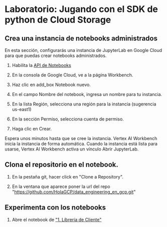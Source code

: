 # Laboratorio: Jugando con el SDK de python de Cloud Storage

## Crea una instancia de notebooks administrados

En esta sección, configurarás una instancia de JupyterLab en Google Cloud para que puedas crear notebooks administrados.

1. Habilita la [API de Notebooks](https://console.cloud.google.com/flows/enableapi?apiid=notebooks.googleapis.com&hl=es-419)

2. En la consola de Google Cloud, ve a la página Workbench.

3. Haz clic en add_box Notebook nuevo.

4. En el campo Nombre del notebook, ingresa un nombre para tu instancia.

5. En la lista Región, selecciona una región para la instancia (sugerencia us-east1)

6. En la sección Permiso, selecciona cuenta de permiso.

7. Haga clic en Crear.

Espera unos minutos hasta que se cree la instancia. Vertex AI Workbench inicia la instancia de forma automática. Cuando la instancia está lista para usarse, Vertex AI Workbench activa un vínculo Abrir JupyterLab.

## Clona el repositorio en el notebook.

1. En la pestaña git, hacer click en "Clone a Repository".

2. En la ventana que aparece poner la url del repo "https://github.com/HolaGCP/data_engineering_en_gcp.git"

## Experimenta con los notebooks

1. Abre el notebook de ["1. Líbrería de Cliente"](./1.%20Librer%C3%ADa%20de%20Cliente.ipynb)




